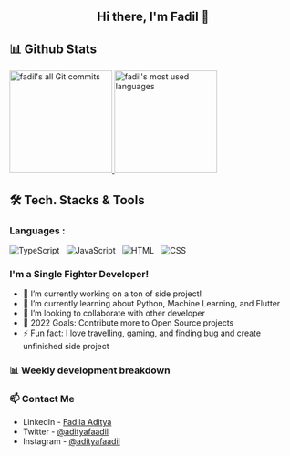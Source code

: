 <div align="center">
  <h2>Hi there, I'm Fadil 👋</h2>
</div>


## 📊️&nbsp;Github Stats

<a href="https://github.com/fadil-21">
  <img alt="fadil's all Git commits" height="180em" src="https://github-readme-stats.vercel.app/api?username=fadil-21&show_icons=true&theme=radical&include_all_commits=true&count_private=true" />
  <img alt="fadil's most used languages" height="180em" src="https://github-readme-stats.vercel.app/api/top-langs/?username=fadil-21&layout=compact&theme=radical&hide=shards,shaderlab,hlsl,html,css&langs_count=6" />
</a>

## 🛠 Tech. Stacks & Tools

### Languages :

<img alt="TypeScript" src="https://img.shields.io/badge/typescript-%23007ACC.svg?&style=for-the-badge&logo=typescript&logoColor=white" />&nbsp;&nbsp;
<img alt="JavaScript" src="https://img.shields.io/badge/javascript%20-%23323330.svg?&style=for-the-badge&logo=javascript&logoColor=%23F7DF1E" />&nbsp;&nbsp;
<img alt="HTML" src="https://img.shields.io/badge/html5%20-%23E34F26.svg?&style=for-the-badge&logo=html5&logoColor=white" />&nbsp;&nbsp;
<img alt="CSS" src="https://img.shields.io/badge/css3%20-%231572B6.svg?&style=for-the-badge&logo=css3&logoColor=white" />&nbsp;&nbsp;


<!--**fadil-21/fadil-21** is a ✨ _special_ ✨ repository because its `README.md` (this file) appears on your GitHub profile.

Here are some ideas to get you started:-->

### I'm a Single Fighter Developer!
- 🔭 I’m currently working on a ton of side project!
- 🌱 I’m currently learning about Python, Machine Learning, and Flutter
- 👯 I’m looking to collaborate with other developer
- 🥅 2022 Goals: Contribute more to Open Source projects
- ⚡ Fun fact: I love travelling, gaming, and finding bug and create unfinished side project 

### 📊 Weekly development breakdown

<!--START_SECTION:waka-->
<!--END_SECTION:waka-->

### 📫 Contact Me
- LinkedIn - [Fadila Aditya](https://facebook.com/ryan.hac)
- Twitter - [@adityafaadil](https://twitter.com/adityafaadil)
- Instagram - [@adityafaadil](https://www.instagram.com/adityafaadil/)

